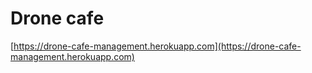 # Drone cafe



[https://drone-cafe-management.herokuapp.com](https://drone-cafe-management.herokuapp.com)

